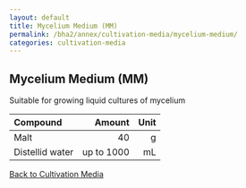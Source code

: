 ```yaml
---
layout: default
title: Mycelium Medium (MM)
permalink: /bha2/annex/cultivation-media/mycelium-medium/
categories: cultivation-media
---
```


## Mycelium Medium (MM)

Suitable for growing liquid cultures of mycelium

|Compound| Amount | Unit |
|:-------|-------:|-----:|
|Malt|40|g|
|Distellid water|up to 1000|mL|

[Back to Cultivation Media](/bha2/annex/cultivation-media/)
